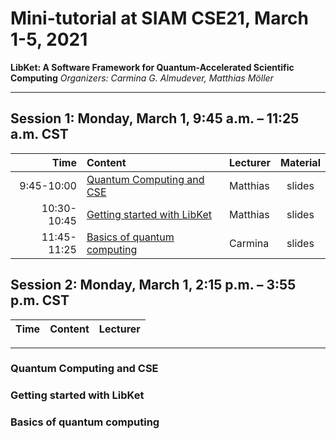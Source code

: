 # Mini-tutorial at SIAM CSE21, March 1-5, 2021

**LibKet: A Software Framework for Quantum-Accelerated Scientific Computing**
*Organizers: Carmina G. Almudever, Matthias Möller*

---

## Session 1: Monday, March 1, 9:45 a.m. – 11:25 a.m. CST

| Time        | Content                     | Lecturer | Material |
| ----------: | :-------------------------- | :------- | :------: |
|  9:45-10:00 | [Quantum Computing and CSE](#quantum-computing-and-cse)     | Matthias | slides   |
| 10:30-10:45 | [Getting started with LibKet](#getting-started-with-libket) | Matthias | slides   |
| 11:45-11:25 | [Basics of quantum computing](#basics-of-quantum-computing) | Carmina  | slides   |

## Session 2: Monday, March 1, 2:15 p.m. – 3:55 p.m. CST 

| Time        | Content                     | Lecturer |
| ----------: | :-------------------------- | :------- |

---

### Quantum Computing and CSE

### Getting started with LibKet

### Basics of quantum computing
